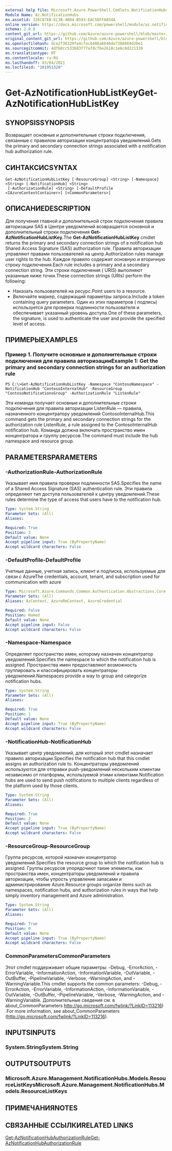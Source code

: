 ```yaml
---
external help file: Microsoft.Azure.PowerShell.Cmdlets.NotificationHubs.dll-Help.xml
Module Name: Az.NotificationHubs
ms.assetid: 326C87EB-EC3B-4B04-B593-EAC56FFA854A
online version: https://docs.microsoft.com/powershell/module/az.notificationhubs/get-aznotificationhublistkey
schema: 2.0.0
content_git_url: https://github.com/Azure/azure-powershell/blob/master/src/NotificationHubs/NotificationHubs/help/Get-AzNotificationHubListKey.md
original_content_git_url: https://github.com/Azure/azure-powershell/blob/master/src/NotificationHubs/NotificationHubs/help/Get-AzNotificationHubListKey.md
ms.openlocfilehash: dce2736329fe4cfac6406a6646de7388869d20e1
ms.sourcegitcommit: 4dfb0cc533b83f77afdcfbe2618c1e6c8d221330
ms.translationtype: MT
ms.contentlocale: ru-RU
ms.lasthandoff: 03/04/2021
ms.locfileid: "101951320"
---
```

# <span data-ttu-id="f28c9-101">Get-AzNotificationHubListKey</span><span class="sxs-lookup"><span data-stu-id="f28c9-101">Get-AzNotificationHubListKey</span></span>

## <span data-ttu-id="f28c9-102">SYNOPSIS</span><span class="sxs-lookup"><span data-stu-id="f28c9-102">SYNOPSIS</span></span>
<span data-ttu-id="f28c9-103">Возвращает основные и дополнительные строки подключения, связанные с правилом авторизации концентратора уведомлений.</span><span class="sxs-lookup"><span data-stu-id="f28c9-103">Gets the primary and secondary connection strings associated with a notification hub authorization rule.</span></span>

## <span data-ttu-id="f28c9-104">СИНТАКСИС</span><span class="sxs-lookup"><span data-stu-id="f28c9-104">SYNTAX</span></span>

```
Get-AzNotificationHubListKey [-ResourceGroup] <String> [-Namespace] <String> [-NotificationHub] <String>
 [-AuthorizationRule] <String> [-DefaultProfile <IAzureContextContainer>] [<CommonParameters>]
```

## <span data-ttu-id="f28c9-105">ОПИСАНИЕ</span><span class="sxs-lookup"><span data-stu-id="f28c9-105">DESCRIPTION</span></span>
<span data-ttu-id="f28c9-106">Для получения главной и дополнительной строк подключения правила авторизации SAS в Центре уведомлений возвращается основной и дополнительный строки подключения **Get-AzNotificationHubListKey.**</span><span class="sxs-lookup"><span data-stu-id="f28c9-106">The **Get-AzNotificationHubListKey** cmdlet returns the primary and secondary connection strings of a notification hub Shared Access Signature (SAS) authorization rule.</span></span>
<span data-ttu-id="f28c9-107">Правила авторизации управляют правами пользователей на центр.</span><span class="sxs-lookup"><span data-stu-id="f28c9-107">Authorization rules manage user rights to the hub.</span></span>
<span data-ttu-id="f28c9-108">Каждое правило содержит основную и вторичную строку подключения.</span><span class="sxs-lookup"><span data-stu-id="f28c9-108">Each rule includes a primary and a secondary connection string.</span></span>
<span data-ttu-id="f28c9-109">Эти строки подключения ( URIS) выполняют указанные ниже точки.</span><span class="sxs-lookup"><span data-stu-id="f28c9-109">These connection strings (URIs) perform the following:</span></span>
- <span data-ttu-id="f28c9-110">Наказать пользователей на ресурс.</span><span class="sxs-lookup"><span data-stu-id="f28c9-110">Point users to a resource.</span></span>
- <span data-ttu-id="f28c9-111">Включайте маркер, содержащий параметры запроса.</span><span class="sxs-lookup"><span data-stu-id="f28c9-111">Include a token containing query parameters.</span></span>
<span data-ttu-id="f28c9-112">Один из этих параметров ( подпись) используется для проверки подлинности пользователя и обеспечивает указанный уровень доступа.</span><span class="sxs-lookup"><span data-stu-id="f28c9-112">One of these parameters, the signature, is used to authenticate the user and provide the specified level of access.</span></span>

## <span data-ttu-id="f28c9-113">ПРИМЕРЫ</span><span class="sxs-lookup"><span data-stu-id="f28c9-113">EXAMPLES</span></span>

### <span data-ttu-id="f28c9-114">Пример 1. Получите основные и дополнительные строки подключения для правила авторизации</span><span class="sxs-lookup"><span data-stu-id="f28c9-114">Example 1: Get the primary and secondary connection strings for an authorization rule</span></span>
```
PS C:\>Get-AzNotificationHubListKey -Namespace "ContosoNamespace" -NotificationHub "ContosoInternalHub" -ResourceGroup "ContosoNotificationsGroup" -AuthorizationRule "ListenRule"
```

<span data-ttu-id="f28c9-115">Эта команда получает основные и дополнительные строки подключения для правила авторизации ListenRule — правила, назначенного концентратору уведомлений ContosoInternalHub.</span><span class="sxs-lookup"><span data-stu-id="f28c9-115">This command gets the primary and secondary connection strings for the authorization rule ListenRule, a rule assigned to the ContosoInternalHub notification hub.</span></span>
<span data-ttu-id="f28c9-116">Команда должна включать пространство имен концентратора и группу ресурсов.</span><span class="sxs-lookup"><span data-stu-id="f28c9-116">The command must include the hub namespace and resource group.</span></span>

## <span data-ttu-id="f28c9-117">PARAMETERS</span><span class="sxs-lookup"><span data-stu-id="f28c9-117">PARAMETERS</span></span>

### <span data-ttu-id="f28c9-118">-AuthorizationRule</span><span class="sxs-lookup"><span data-stu-id="f28c9-118">-AuthorizationRule</span></span>
<span data-ttu-id="f28c9-119">Указывает имя правила проверки подлинности SAS.</span><span class="sxs-lookup"><span data-stu-id="f28c9-119">Specifies the name of a Shared Access Signature (SAS) authentication rule.</span></span>
<span data-ttu-id="f28c9-120">Эти правила определяют тип доступа пользователей к центру уведомлений.</span><span class="sxs-lookup"><span data-stu-id="f28c9-120">These rules determine the type of access that users have to the notification hub.</span></span>

```yaml
Type: System.String
Parameter Sets: (All)
Aliases:

Required: True
Position: 3
Default value: None
Accept pipeline input: True (ByPropertyName)
Accept wildcard characters: False
```

### <span data-ttu-id="f28c9-121">-DefaultProfile</span><span class="sxs-lookup"><span data-stu-id="f28c9-121">-DefaultProfile</span></span>
<span data-ttu-id="f28c9-122">Учетные данные, учетная запись, клиент и подписка, используемые для связи с Azure</span><span class="sxs-lookup"><span data-stu-id="f28c9-122">The credentials, account, tenant, and subscription used for communication with azure</span></span>

```yaml
Type: Microsoft.Azure.Commands.Common.Authentication.Abstractions.Core.IAzureContextContainer
Parameter Sets: (All)
Aliases: AzContext, AzureRmContext, AzureCredential

Required: False
Position: Named
Default value: None
Accept pipeline input: False
Accept wildcard characters: False
```

### <span data-ttu-id="f28c9-123">-Namespace</span><span class="sxs-lookup"><span data-stu-id="f28c9-123">-Namespace</span></span>
<span data-ttu-id="f28c9-124">Определяет пространство имен, которому назначен концентратор уведомлений.</span><span class="sxs-lookup"><span data-stu-id="f28c9-124">Specifies the namespace to which the notification hub is assigned.</span></span>
<span data-ttu-id="f28c9-125">Пространства имен предоставляют возможность группировать и классифицировать концентраторы уведомлений.</span><span class="sxs-lookup"><span data-stu-id="f28c9-125">Namespaces provide a way to group and categorize notification hubs.</span></span>

```yaml
Type: System.String
Parameter Sets: (All)
Aliases:

Required: True
Position: 1
Default value: None
Accept pipeline input: True (ByPropertyName)
Accept wildcard characters: False
```

### <span data-ttu-id="f28c9-126">-NotificationHub</span><span class="sxs-lookup"><span data-stu-id="f28c9-126">-NotificationHub</span></span>
<span data-ttu-id="f28c9-127">Указывает центр уведомлений, для который этот cmdlet назначает правило авторизации.</span><span class="sxs-lookup"><span data-stu-id="f28c9-127">Specifies the notification hub that this cmdlet assigns an authorization rule to.</span></span>
<span data-ttu-id="f28c9-128">Концентраторы уведомлений используются для отправки push-уведомлений нескольким клиентам независимо от платформы, используемой этими клиентами.</span><span class="sxs-lookup"><span data-stu-id="f28c9-128">Notification hubs are used to send push notifications to multiple clients regardless of the platform used by those clients.</span></span>

```yaml
Type: System.String
Parameter Sets: (All)
Aliases:

Required: True
Position: 2
Default value: None
Accept pipeline input: True (ByPropertyName)
Accept wildcard characters: False
```

### <span data-ttu-id="f28c9-129">-ResourceGroup</span><span class="sxs-lookup"><span data-stu-id="f28c9-129">-ResourceGroup</span></span>
<span data-ttu-id="f28c9-130">Группа ресурсов, которой назначен концентратор уведомлений.</span><span class="sxs-lookup"><span data-stu-id="f28c9-130">Specifies the resource group to which the notification hub is assigned.</span></span>
<span data-ttu-id="f28c9-131">Группы ресурсов упорядочиют такие элементы, как пространства имен, концентраторы уведомлений и правила авторизации, чтобы упрость управление запасами и администрирование Azure.</span><span class="sxs-lookup"><span data-stu-id="f28c9-131">Resource groups organize items such as namespaces, notification hubs, and authorization rules in ways that help simply inventory management and Azure administration.</span></span>

```yaml
Type: System.String
Parameter Sets: (All)
Aliases:

Required: True
Position: 0
Default value: None
Accept pipeline input: True (ByPropertyName)
Accept wildcard characters: False
```

### <span data-ttu-id="f28c9-132">CommonParameters</span><span class="sxs-lookup"><span data-stu-id="f28c9-132">CommonParameters</span></span>
<span data-ttu-id="f28c9-133">Этот cmdlet поддерживает общие параметры: -Debug, -ErrorAction, -ErrorVariable, -InformationAction, -InformationVariable, -OutVariable, -OutBuffer, -PipelineVariable, -Verbose, -WarningAction, and -WarningVariable.</span><span class="sxs-lookup"><span data-stu-id="f28c9-133">This cmdlet supports the common parameters: -Debug, -ErrorAction, -ErrorVariable, -InformationAction, -InformationVariable, -OutVariable, -OutBuffer, -PipelineVariable, -Verbose, -WarningAction, and -WarningVariable.</span></span> <span data-ttu-id="f28c9-134">Дополнительные сведения см. в about_CommonParameters http://go.microsoft.com/fwlink/?LinkID=113216) .</span><span class="sxs-lookup"><span data-stu-id="f28c9-134">For more information, see about_CommonParameters (http://go.microsoft.com/fwlink/?LinkID=113216).</span></span>

## <span data-ttu-id="f28c9-135">INPUTS</span><span class="sxs-lookup"><span data-stu-id="f28c9-135">INPUTS</span></span>

### <span data-ttu-id="f28c9-136">System.String</span><span class="sxs-lookup"><span data-stu-id="f28c9-136">System.String</span></span>

## <span data-ttu-id="f28c9-137">OUTPUTS</span><span class="sxs-lookup"><span data-stu-id="f28c9-137">OUTPUTS</span></span>

### <span data-ttu-id="f28c9-138">Microsoft.Azure.Management.NotificationHubs.Models.ResourceListKeys</span><span class="sxs-lookup"><span data-stu-id="f28c9-138">Microsoft.Azure.Management.NotificationHubs.Models.ResourceListKeys</span></span>

## <span data-ttu-id="f28c9-139">ПРИМЕЧАНИЯ</span><span class="sxs-lookup"><span data-stu-id="f28c9-139">NOTES</span></span>

## <span data-ttu-id="f28c9-140">СВЯЗАННЫЕ ССЫЛКИ</span><span class="sxs-lookup"><span data-stu-id="f28c9-140">RELATED LINKS</span></span>

[<span data-ttu-id="f28c9-141">Get-AzNotificationHubAuthorizationRule</span><span class="sxs-lookup"><span data-stu-id="f28c9-141">Get-AzNotificationHubAuthorizationRule</span></span>](./Get-AzNotificationHubAuthorizationRule.md)


